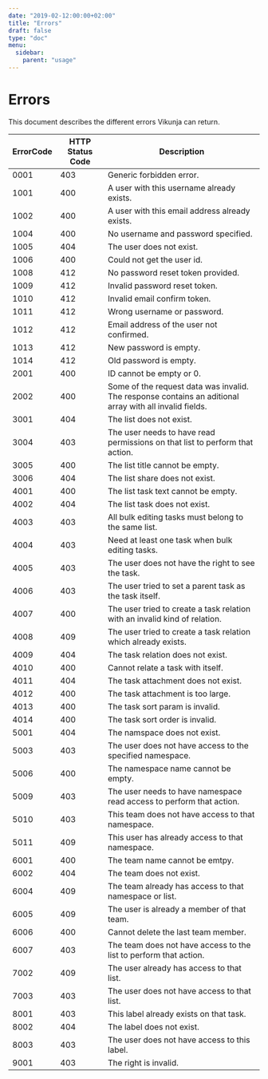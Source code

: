 ```yaml
---
date: "2019-02-12:00:00+02:00"
title: "Errors"
draft: false
type: "doc"
menu:
  sidebar:
    parent: "usage"
---
```


# Errors

This document describes the different errors Vikunja can return.

| ErrorCode | HTTP Status Code | Description |
|-----------|------------------|-------------|
| 0001 | 403 | Generic forbidden error. |
| 1001 | 400 | A user with this username already exists. |
| 1002 | 400 | A user with this email address already exists. |
| 1004 | 400 | No username and password specified. |
| 1005 | 404 | The user does not exist. |
| 1006 | 400 | Could not get the user id. |
| 1008 | 412 | No password reset token provided. |
| 1009 | 412 | Invalid password reset token. |
| 1010 | 412 | Invalid email confirm token. |
| 1011 | 412 | Wrong username or password. |
| 1012 | 412 | Email address of the user not confirmed. |
| 1013 | 412 | New password is empty. |
| 1014 | 412 | Old password is empty. |
| 2001 | 400 | ID cannot be empty or 0. |
| 2002 | 400 | Some of the request data was invalid. The response contains an aditional array with all invalid fields. |
| 3001 | 404 | The list does not exist. |
| 3004 | 403 | The user needs to have read permissions on that list to perform that action. |
| 3005 | 400 | The list title cannot be empty. |
| 3006 | 404 | The list share does not exist. |
| 4001 | 400 | The list task text cannot be empty. |
| 4002 | 404 | The list task does not exist. |
| 4003 | 403 | All bulk editing tasks must belong to the same list. |
| 4004 | 403 | Need at least one task when bulk editing tasks. |
| 4005 | 403 | The user does not have the right to see the task. |
| 4006 | 403 | The user tried to set a parent task as the task itself. |
| 4007 | 400 | The user tried to create a task relation with an invalid kind of relation. |
| 4008 | 409 | The user tried to create a task relation which already exists. |
| 4009 | 404 | The task relation does not exist. | 
| 4010 | 400 | Cannot relate a task with itself. |
| 4011 | 404 | The task attachment does not exist. |
| 4012 | 400 | The task attachment is too large. |
| 4013 | 400 | The task sort param is invalid. |
| 4014 | 400 | The task sort order is invalid. |
| 5001 | 404 | The namspace does not exist. | 
| 5003 | 403 | The user does not have access to the specified namespace. |
| 5006 | 400 | The namespace name cannot be empty. |
| 5009 | 403 | The user needs to have namespace read access to perform that action. |
| 5010 | 403 | This team does not have access to that namespace. |
| 5011 | 409 | This user has already access to that namespace. |
| 6001 | 400 | The team name cannot be emtpy. |
| 6002 | 404 | The team does not exist. |
| 6004 | 409 | The team already has access to that namespace or list. |
| 6005 | 409 | The user is already a member of that team. |
| 6006 | 400 | Cannot delete the last team member. |
| 6007 | 403 | The team does not have access to the list to perform that action. |
| 7002 | 409 | The user already has access to that list. |
| 7003 | 403 | The user does not have access to that list. |
| 8001 | 403 | This label already exists on that task. |
| 8002 | 404 | The label does not exist. |
| 8003 | 403 | The user does not have access to this label. |
| 9001 | 403 | The right is invalid. | 